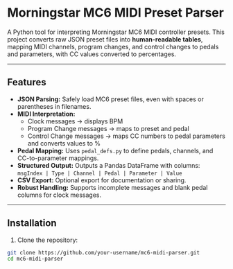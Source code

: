 # Morningstar MC6 MIDI Preset Parser

A Python tool for interpreting Morningstar MC6 MIDI controller presets. This project converts raw JSON preset files into **human-readable tables**, mapping MIDI channels, program changes, and control changes to pedals and parameters, with CC values converted to percentages.

---

## Features

- **JSON Parsing:** Safely load MC6 preset files, even with spaces or parentheses in filenames.
- **MIDI Interpretation:**  
  - Clock messages → displays BPM  
  - Program Change messages → maps to preset and pedal  
  - Control Change messages → maps CC numbers to pedal parameters and converts values to %  
- **Pedal Mapping:** Uses `pedal_defs.py` to define pedals, channels, and CC-to-parameter mappings.  
- **Structured Output:** Outputs a Pandas DataFrame with columns:  
  `msgIndex | Type | Channel | Pedal | Parameter | Value`  
- **CSV Export:** Optional export for documentation or sharing.  
- **Robust Handling:** Supports incomplete messages and blank pedal columns for clock messages.

---

## Installation

1. Clone the repository:

```bash
git clone https://github.com/your-username/mc6-midi-parser.git
cd mc6-midi-parser
